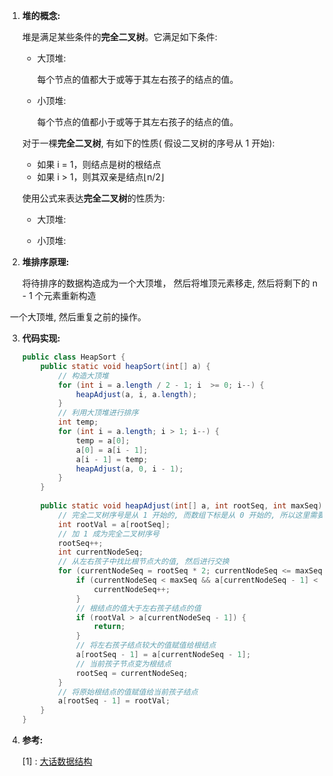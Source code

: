 1. **堆的概念:**

   堆是满足某些条件的**完全二叉树**。它满足如下条件:

   - 大顶堆: 

     每个节点的值都大于或等于其左右孩子的结点的值。

   - 小顶堆:

     每个节点的值都小于或等于其左右孩子的结点的值。

   对于一棵**完全二叉树**, 有如下的性质( 假设二叉树的序号从 1 开始):

   - 如果 i = 1，则结点是树的根结点
   - 如果 i > 1，则其双亲是结点⌊n/2⌋

   使用公式来表达**完全二叉树**的性质为:

   - 大顶堆:

   - 小顶堆:

2. **堆排序原理:**

   将待排序的数据构造成为一个大顶堆， 然后将堆顶元素移走, 然后将剩下的 n - 1 个元素重新构造

​       一个大顶堆, 然后重复之前的操作。

3. **代码实现:**

   ```java
   public class HeapSort {
       public static void heapSort(int[] a) {
           // 构造大顶堆
           for (int i = a.length / 2 - 1; i  >= 0; i--) {
               heapAdjust(a, i, a.length);
           }
           // 利用大顶堆进行排序
           int temp;
           for (int i = a.length; i > 1; i--) {
               temp = a[0];
               a[0] = a[i - 1];
               a[i - 1] = temp;
               heapAdjust(a, 0, i - 1);
           }
       }
       
       public static void heapAdjust(int[] a, int rootSeq, int maxSeq) {
           // 完全二叉树序号是从 1 开始的, 而数组下标是从 0 开始的, 所以这里需要进行转换
           int rootVal = a[rootSeq];
           // 加 1 成为完全二叉树序号
           rootSeq++;
           int currentNodeSeq;
           // 从左右孩子中找比根节点大的值, 然后进行交换
           for (currentNodeSeq = rootSeq * 2; currentNodeSeq <= maxSeq; currentNodeSeq *= 2) { // i
               if (currentNodeSeq < maxSeq && a[currentNodeSeq - 1] < a[currentNodeSeq]) {
                   currentNodeSeq++;
               }
               // 根结点的值大于左右孩子结点的值
               if (rootVal > a[currentNodeSeq - 1]) {
                   return;
               }
               // 将左右孩子结点较大的值赋值给根结点
               a[rootSeq - 1] = a[currentNodeSeq - 1];
               // 当前孩子节点变为根结点
               rootSeq = currentNodeSeq;
           }
           // 将原始根结点的值赋值给当前孩子结点
           a[rootSeq - 1] = rootVal;
       }
   }
   ```

4. **参考:**

   [1] : [大话数据结构](<https://book.douban.com/subject/6424904/>)

